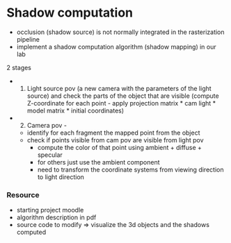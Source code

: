 # Shadow computation

- occlusion (shadow source) is not normally integrated in the rasterization pipeline
- implement a shadow computation algorithm (shadow mapping) in our lab

2 stages

- 1. Light source pov (a new camera with the parameters of the light source) and check the parts of the object that are visible (compute Z-coordinate for each point - apply projection matrix * cam light * model matrix * initial coordinates)
- 2. Camera pov - 
	- identify for each fragment the mapped point from the object
	- check if points visible from cam pov are visible from light pov
		- compute the color of that point using ambient + diffuse + specular
		- for others just use the ambient component
		- need to transform the coordinate systems from viewing direction to light direction

### Resource
- starting project moodle
- algorithm description in pdf
- source code to modify => visualize the 3d objects and the shadows computed
